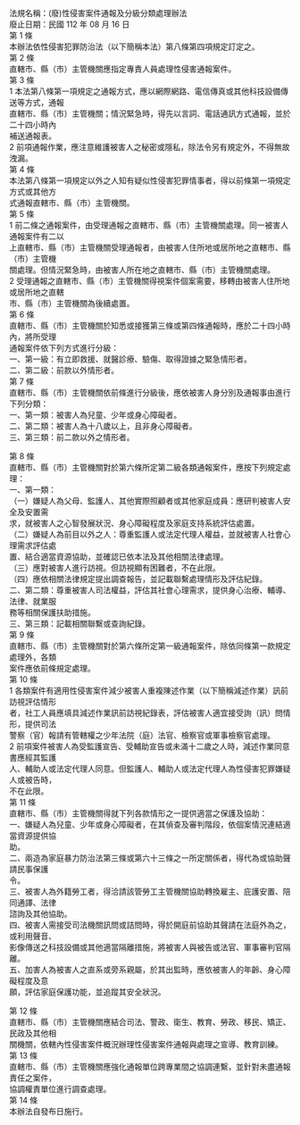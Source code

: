 法規名稱：(廢)性侵害案件通報及分級分類處理辦法  
廢止日期：民國 112 年 08 月 16 日  
第 1 條  
本辦法依性侵害犯罪防治法（以下簡稱本法）第八條第四項規定訂定之。  
第 2 條  
直轄市、縣（市）主管機關應指定專責人員處理性侵害通報案件。  
第 3 條  
1 本法第八條第一項規定之通報方式，應以網際網路、電信傳真或其他科技設備傳送等方式，通報  
直轄市、縣（市）主管機關；情況緊急時，得先以言詞、電話通訊方式通報，並於二十四小時內  
補送通報表。  
2 前項通報作業，應注意維護被害人之秘密或隱私，除法令另有規定外，不得無故洩漏。  
第 4 條  
本法第八條第一項規定以外之人知有疑似性侵害犯罪情事者，得以前條第一項規定方式或其他方  
式通報直轄市、縣（市）主管機關。  
第 5 條  
1 前二條之通報案件，由受理通報之直轄市、縣（市）主管機關處理。同一被害人通報案件有二以  
上直轄市、縣（市）主管機關受理通報者，由被害人住所地或居所地之直轄市、縣（市）主管機  
關處理。但情況緊急時，由被害人所在地之直轄市、縣（市）主管機關處理。  
2 受理通報之直轄市、縣（市）主管機關得視案件個案需要，移轉由被害人住所地或居所地之直轄  
市、縣（市）主管機關為後續處置。  
第 6 條  
直轄市、縣（市）主管機關於知悉或接獲第三條或第四條通報時，應於二十四小時內，將所受理  
通報案件依下列方式進行分級：  
一、第一級：有立即救援、就醫診療、驗傷、取得證據之緊急情形者。  
二、第二級：前款以外情形者。  
第 7 條  
直轄市、縣（市）主管機關依前條進行分級後，應依被害人身分別及通報事由進行下列分類：  
一、第一類：被害人為兒童、少年或身心障礙者。  
二、第二類：被害人為十八歲以上，且非身心障礙者。  
三、第三類：前二款以外之情形者。  


第 8 條  
直轄市、縣（市）主管機關對於第六條所定第二級各類通報案件，應按下列規定處理：  
一、第一類：  
（一）嫌疑人為父母、監護人、其他實際照顧者或其他家庭成員：應研判被害人安全及安置需  
求，就被害人之心智發展狀況、身心障礙程度及家庭支持系統評估處置。  
（二）嫌疑人為前目以外之人：尊重監護人或法定代理人權益，並就被害人社會心理需求評估處  
置、結合適當資源協助，並確認已依本法及其他相關法律處理。  
（三）應對被害人進行訪視。但訪視顯有困難者，不在此限。  
（四）應依相關法律規定提出調查報告，並記載聯繫處理情形及評估紀錄。  
二、第二類：尊重被害人司法權益，評估其社會心理需求，提供身心治療、輔導、法律、就業服  
務等相關保護扶助措施。  
三、第三類：記載相關聯繫或查詢紀錄。  
第 9 條  
直轄市、縣（市）主管機關對於第六條所定第一級通報案件，除依同條第一款規定處理外，各類  
案件應依前條規定處理。  
第 10 條  
1 各類案件有適用性侵害案件減少被害人重複陳述作業（以下簡稱減述作業）訊前訪視評估情形  
者，社工人員應填具減述作業訊前訪視紀錄表，評估被害人適宜接受詢（訊）問情形，提供司法  
警察（官）報請有管轄權之少年法院（庭）法官、檢察官或軍事檢察官處理。  
2 前項案件被害人為受監護宣告、受輔助宣告或未滿十二歲之人時，減述作業同意書應經其監護  
人、輔助人或法定代理人同意。但監護人、輔助人或法定代理人為性侵害犯罪嫌疑人或被告時，  
不在此限。  
第 11 條  
直轄市、縣（市）主管機關得就下列各款情形之一提供適當之保護及協助：  
一、嫌疑人為兒童、少年或身心障礙者，在其偵查及審判階段，依個案情況連結適當資源提供協  
助。  
二、兩造為家庭暴力防治法第三條或第六十三條之一所定關係者，得代為或協助聲請民事保護  
令。  
三、被害人為外籍勞工者，得洽請該管勞工主管機關協助轉換雇主、庇護安置、陪同通譯、法律  
諮詢及其他協助。  
四、被害人需接受司法機關訊問或詰問時，得於開庭前協助其聲請在法庭外為之，或利用聲音、  
影像傳送之科技設備或其他適當隔離措施，將被害人與被告或法官、軍事審判官隔離。  
五、加害人為被害人之直系或旁系親屬，於其出監時，應依被害人的年齡、身心障礙程度及意  
願，評估家庭保護功能，並追蹤其安全狀況。  


第 12 條  
直轄市、縣（市）主管機關應結合司法、警政、衛生、教育、勞政、移民、矯正、民政及其他相  
關機關，依轄內性侵害案件概況辦理性侵害案件通報與處理之宣導、教育訓練。  
第 13 條  
直轄市、縣（市）主管機關應強化通報單位跨專業間之協調連繫，並針對未盡通報責任之案件，  
協調權責單位進行調查處理。  
第 14 條  
本辦法自發布日施行。  


